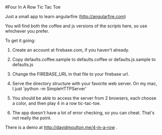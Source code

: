 #Four In A Row Tic Tac Toe

Just a small app to learn angularfire (http://angularfire.com)

You will find both the coffee and js versions of the scripts here, so use whichever you prefer.

To get it going:

1. Create an account at firebase.com, if you haven't already.

2. Copy defaults.coffee.sample to defaults.coffee or defaults.js.sample to defaults.js

3. Change the FIREBASE_URL in that file to your firebase url.

4. Serve the directory structure with your favorite web server. On my mac, I just 'python -m SimpleHTTPServer'

5. You should be able to access the server from 2 browsers, each choose a color, and then play 4 in a row tic-tac-toe.

6. The app doesn't have a lot of error checking, so you can cheat. That's not really the point.


There is a demo at http://davidmoulton.me/4-in-a-row .